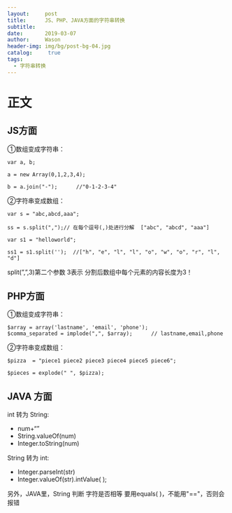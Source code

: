 ```yaml
---
layout:     post
title:      JS、PHP、JAVA方面的字符串转换
subtitle:   
date:       2019-03-07
author:     Wason
header-img: img/bg/post-bg-04.jpg
catalog: 	 true
tags:
  - 字符串转换
---
```


# 正文

## JS方面
 
①数组变成字符串：

```
var a, b;

a = new Array(0,1,2,3,4);

b = a.join("-");      //"0-1-2-3-4"

```

②字符串变成数组：

```
var s = "abc,abcd,aaa";

ss = s.split(",");// 在每个逗号(,)处进行分解  ["abc", "abcd", "aaa"]

var s1 = "helloworld";

ss1 = s1.split('');  //["h", "e", "l", "l", "o", "w", "o", "r", "l", "d"]
```

split(”,”,3)第二个参数 3表示 分割后数组中每个元素的内容长度为3！

## PHP方面

①数组变成字符串：

```
$array = array('lastname', 'email', 'phone');
$comma_separated = implode(",", $array);      // lastname,email,phone
```

②字符串变成数组：

```
$pizza  = "piece1 piece2 piece3 piece4 piece5 piece6";

$pieces = explode(" ", $pizza);
```

## JAVA 方面

int 转为 String:

* num+“”
* String.valueOf(num)
* Integer.toString(num)


String 转为 int:

* Integer.parseInt(str)
* Integer.valueOf(str).intValue( );

另外，JAVA里，String 判断 字符是否相等 要用equals( )，不能用"=="，否则会报错
